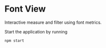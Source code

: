 # Font View

Interactive measure and filter using font metrics.

Start the application by running

`npm start`
